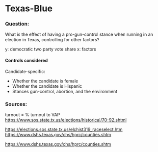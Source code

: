# Texas-Blue

### Question: 

What is the effect of having a pro-gun-control stance when running in an election in Texas, controlling for other factors? 

y: democratic two party vote share
x: factors

#### Controls considered



Candidate-specific:
* Whether the candidate is female
* Whether the candidate is Hispanic
* Stances gun-control, abortion, and the environment

### Sources:

turnout = % turnout to VAP
https://www.sos.state.tx.us/elections/historical/70-92.shtml

https://elections.sos.state.tx.us/elchist319_raceselect.htm
https://www.dshs.texas.gov/chs/hprc/counties.shtm

https://www.dshs.texas.gov/chs/hprc/counties.shtm
